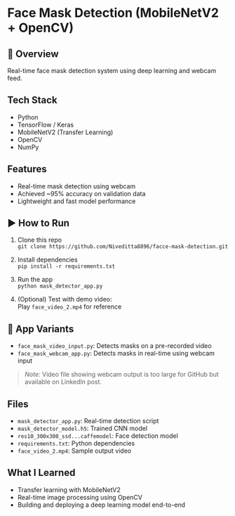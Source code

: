 # Face Mask Detection (MobileNetV2 + OpenCV)

## 📌 Overview
Real-time face mask detection system using deep learning and webcam feed.

##  Tech Stack
- Python
- TensorFlow / Keras
- MobileNetV2 (Transfer Learning)
- OpenCV
- NumPy

##  Features
- Real-time mask detection using webcam
- Achieved ~95% accuracy on validation data
- Lightweight and fast model performance

## ▶️ How to Run
1. Clone this repo  
   `git clone https://github.com/Niveditta8896/facce-mask-detection.git`

2. Install dependencies  
   `pip install -r requirements.txt`

3. Run the app  
   `python mask_detector_app.py`

4. (Optional) Test with demo video:  
   Play `face_video_2.mp4` for reference
## 🎥 App Variants

- `face_mask_video_input.py`: Detects masks on a pre-recorded video
- `face_mask_webcam_app.py`: Detects masks in real-time using webcam input

> *Note:* Video file showing webcam output is too large for GitHub but available on LinkedIn post.

##  Files
- `mask_detector_app.py`: Real-time detection script
- `mask_detector_model.h5`: Trained CNN model
- `res10_300x300_ssd...caffemodel`: Face detection model
- `requirements.txt`: Python dependencies
- `face_video_2.mp4`: Sample output video

##  What I Learned
- Transfer learning with MobileNetV2
- Real-time image processing using OpenCV
- Building and deploying a deep learning model end-to-end
